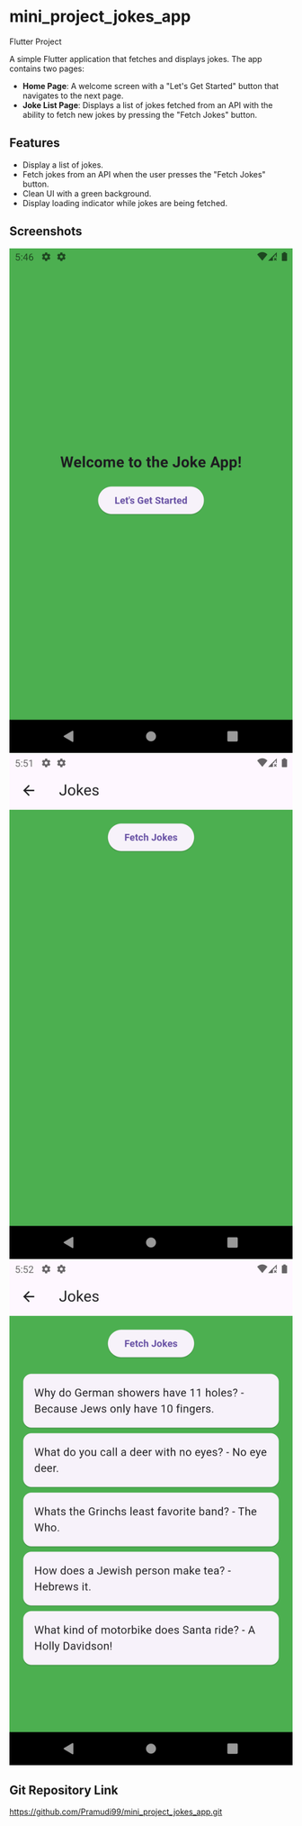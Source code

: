 # mini_project_jokes_app
Flutter Project

A simple Flutter application that fetches and displays jokes. The app contains two pages:

- **Home Page**: A welcome screen with a "Let's Get Started" button that navigates to the next page.
- **Joke List Page**: Displays a list of jokes fetched from an API with the ability to fetch new jokes by pressing the "Fetch Jokes" button.

## Features

- Display a list of jokes.
- Fetch jokes from an API when the user presses the "Fetch Jokes" button.
- Clean UI with a green background.
- Display loading indicator while jokes are being fetched.

## Screenshots

![Home Page Screenshot](assets/images/home_page.png)
![Before fetching jokes](assets/images/before_fetching_jokes.png)
![After fetching jokes](assets/images/after_fetching_jokes.png)

## Git Repository Link
https://github.com/Pramudi99/mini_project_jokes_app.git
 


